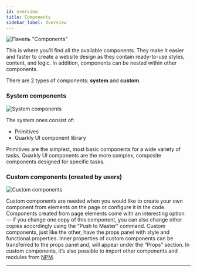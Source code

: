 ```yaml
---
id: overview
title: Components
sidebar_label: Overview
---
```


![Панель "Components"](https://test-upl.quarkly.io/60a657b1e3623a001f692958/images/docs-new-components-general.png?v=2021-05-24T12:53:16.683Z)

This is where you'll find all the available components. They make it easier and faster to create a website design as they contain ready-to-use styles, content, and logic. In addition, components can be nested within other components.

There are 2 types of components: **system** and **custom**.

### System components

![System components](https://test-upl.quarkly.io/60a657b1e3623a001f692958/images/docs-new-components-system.png?v=2021-05-24T12:54:25.910Z)

The system ones consist of:

-   Primitives
-   Quarkly UI component library

Primitives are the simplest, most basic components for a wide variety of tasks. Quarkly UI components are the more complex, composite components designed for specific tasks.

### Custom components (created by users)

![Custom components](https://test-upl.quarkly.io/60a657b1e3623a001f692958/images/docs-new-components-custom.png?v=2021-05-24T12:54:52.590Z)

Custom components are needed when you would like to create your own component from elements on the page or configure it in the code. Components created from page elements come with an interesting option — if you change one copy of this component, you can also change other copies accordingly using the “Push to Master” command. Custom components, just like the other, have the props panel with style and functional properties. Inner properties of custom components can be transferred to the props panel and, will appear under the “Props” section. In custom components, it’s also possible to import other components and modules from [NPM](https://www.npmjs.com/).

---
